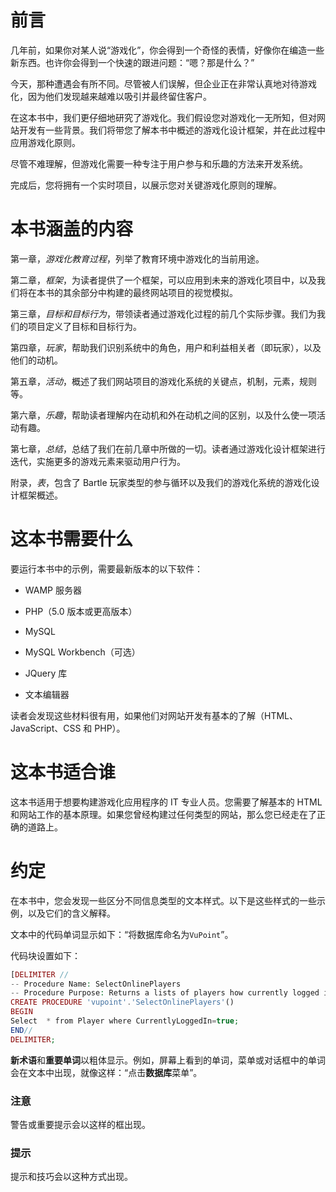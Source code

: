 # 前言

几年前，如果你对某人说“游戏化”，你会得到一个奇怪的表情，好像你在编造一些新东西。也许你会得到一个快速的跟进问题：“嗯？那是什么？”

今天，那种遭遇会有所不同。尽管被人们误解，但企业正在非常认真地对待游戏化，因为他们发现越来越难以吸引并最终留住客户。

在这本书中，我们更仔细地研究了游戏化。我们假设您对游戏化一无所知，但对网站开发有一些背景。我们将带您了解本书中概述的游戏化设计框架，并在此过程中应用游戏化原则。

尽管不难理解，但游戏化需要一种专注于用户参与和乐趣的方法来开发系统。

完成后，您将拥有一个实时项目，以展示您对关键游戏化原则的理解。

# 本书涵盖的内容

第一章，*游戏化教育过程*，列举了教育环境中游戏化的当前用途。

第二章，*框架*，为读者提供了一个框架，可以应用到未来的游戏化项目中，以及我们将在本书的其余部分中构建的最终网站项目的视觉模拟。

第三章，*目标和目标行为*，带领读者通过游戏化过程的前几个实际步骤。我们为我们的项目定义了目标和目标行为。

第四章，*玩家*，帮助我们识别系统中的角色，用户和利益相关者（即玩家），以及他们的动机。

第五章，*活动*，概述了我们网站项目的游戏化系统的关键点，机制，元素，规则等。

第六章，*乐趣*，帮助读者理解内在动机和外在动机之间的区别，以及什么使一项活动有趣。

第七章，*总结*，总结了我们在前几章中所做的一切。读者通过游戏化设计框架进行迭代，实施更多的游戏元素来驱动用户行为。

附录，*表*，包含了 Bartle 玩家类型的参与循环以及我们的游戏化系统的游戏化设计框架概述。

# 这本书需要什么

要运行本书中的示例，需要最新版本的以下软件：

+   WAMP 服务器

+   PHP（5.0 版本或更高版本）

+   MySQL

+   MySQL Workbench（可选）

+   JQuery 库

+   文本编辑器

读者会发现这些材料很有用，如果他们对网站开发有基本的了解（HTML、JavaScript、CSS 和 PHP）。

# 这本书适合谁

这本书适用于想要构建游戏化应用程序的 IT 专业人员。您需要了解基本的 HTML 和网站工作的基本原理。如果您曾经构建过任何类型的网站，那么您已经走在了正确的道路上。

# 约定

在本书中，您会发现一些区分不同信息类型的文本样式。以下是这些样式的一些示例，以及它们的含义解释。

文本中的代码单词显示如下：“将数据库命名为`VuPoint`”。

代码块设置如下：

```php
[DELIMITER //
-- Procedure Name: SelectOnlinePlayers
-- Procedure Purpose: Returns a lists of players how currently logged in is true
CREATE PROCEDURE 'vupoint'.'SelectOnlinePlayers'()
BEGIN
Select  * from Player where CurrentlyLoggedIn=true;
END//
DELIMITER;
```

**新术语**和**重要单词**以粗体显示。例如，屏幕上看到的单词，菜单或对话框中的单词会在文本中出现，就像这样：“点击**数据库**菜单”。

### 注意

警告或重要提示会以这样的框出现。

### 提示

提示和技巧会以这种方式出现。
